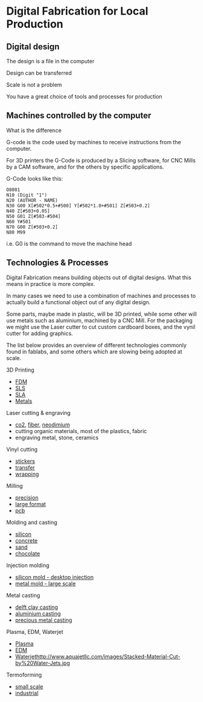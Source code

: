# Digital Fabrication for Local Production

## Digital design

The design is a file in the computer

Design can be transferred

Scale is not a problem

You have a great choice of tools and processes for production

## Machines controlled by the computer

What is the difference

G-code is the code used by machines to receive instructions from the computer.

For 3D printers the G-Code is produced by a Slicing software, for CNC Mills by a CAM software, and for the others by specific applications.

G-Code looks like this:

    O8001
    N10 (Digit "1")
    N20 (AUTHOR - NAME)
    N30 G00 X[#502*0.5+#500] Y[#502*1.0+#501] Z[#503+0.2]
    N40 Z[#503+0.05]
    N50 G01 Z[#503-#504]
    N60 Y#501
    N70 G00 Z[#503+0.2]
    N80 M99

i.e. G0 is the command to move the machine head

## Technologies & Processes 

Digital Fabrication means building objects out of digital designs. What this means in practice is more complex.

In many cases we need to use a combination of machines and processes to actually build a functional object out of any digital design.

Some parts, maybe made in plastic, will be 3D printed, while some other will use metals such as aluminium, machined by a CNC Mill. For the packaging we might use the Laser cutter to cut custom cardboard boxes, and the vynil cutter for adding graphics.

The list below provides an overview of different technologies commonly found in fablabs, and some others which are slowing being adopted at scale.

3D Printing

- [FDM](https://en.wikipedia.org/wiki/Fused_deposition_modeling)
- [SLS](https://en.wikipedia.org/wiki/Selective_laser_sintering)
- [SLA](https://en.wikipedia.org/wiki/Stereolithography)
- [Metals](https://3dprint.com/wp-content/uploads/2016/01/3dp_HP_MultiJetFusion_chart-e1451937857395.jpg)

Laser cutting & engraving

- [co2](), [fiber](), [neodimium]()
- cutting organic materials, most of the plastics, fabric
- engraving metal, stone, ceramics

Vinyl cutting

- [stickers](https://www.sprinter.com.sg/wp-content/gallery/die-cut-sticker/die-cut-stickers_1.jpg)
- [transfer](https://i1.wp.com/www.laprintanddesign.com/wordpress/wp-content/uploads/2015/04/vinyl_printing_-Los-Angeles.gif)
- [wrapping](https://i.pinimg.com/736x/bf/77/c7/bf77c78e69aa72022319c737b63fc54b.jpg)

Milling 

- [precision](http://www.hlpmc.com.tw/wp-content/uploads/2014/12/en_aerospace04.jpg)
- [large format](https://i.ytimg.com/vi/iszvfWS60A0/maxresdefault.jpg)
- [pcb](http://timeguy.com/cradek-files/cnc/pcb/dscn6119.jpg)

Molding and casting

- [silicon](http://www.bluemaize.net/im/arts-crafts-sewing/silicone-mold-6.jpg)
- [concrete](https://static.concretenetwork.com/photo-gallery/images/550x412Exact_0x4/site_26/smooth-on_2183.jpg)
- [sand](http://www.onallcylinders.com/wp-content/uploads/2016/07/15/05-1600x1067.jpg)
- [chocolate](https://img.leafcdn.tv/640/ppds/8ec0cee8-d2ce-4001-a177-23e185426206.jpg)

Injection molding

- [silicon mold - desktop injection](http://www.rapidreadytech.com/wp-content/uploads/2013/06/Plastic-Injection-Molding.jpg)
- [metal mold - large scale](https://upload.wikimedia.org/wikipedia/commons/2/2a/LegoSpritzguss.JPG)

Metal casting
- [delft clay casting](http://sandrasavelli.nl/wp-content/gallery/mainpage/IMG_5288-2-1024x768.jpg)
- [aluminium casting](https://i.pinimg.com/originals/3f/c3/63/3fc363beed54913d6d781a32c2119ec5.jpg)
- [precious metal casting](http://www.siaai.com/content/wp-content/flgallery/images/m9k124s60r8o.jpg)

Plasma, EDM, Waterjet
- [Plasma](https://www.lanteksms.com/media/uploads/solution/sheet-metal-plasma.jpg)
- [EDM](http://www.milcowireedm.com/images/diverse_capabilities.jpg)
- [Waterjet]()http://www.aquajetllc.com/images/Stacked-Material-Cut-by%20Water-Jets.jpg

Termoforming
- [small scale](http://justindunham.net/images/uploads/2011/07/IMG_2742.jpg)
- [industrial](http://www.plasticsnews.com/apps/pbcsi.dll/storyimage/PN/20150225/NEWS/150229963/AR/0/SencorpWhite-thermoforming-NPE-2015.jpg)



